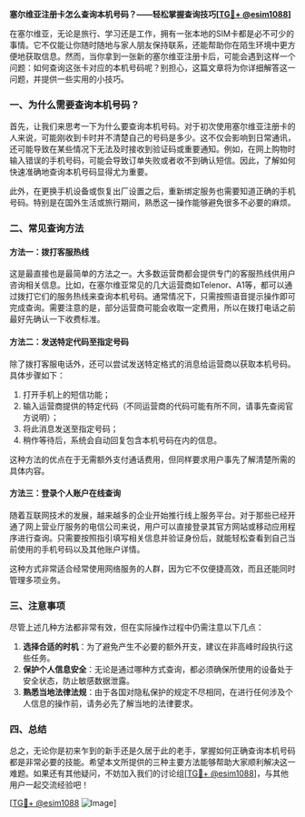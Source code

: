 **塞尔维亚注册卡怎么查询本机号码？——轻松掌握查询技巧[[TG💪+ @esim1088](https://t.me/s/esim1088)]**

在塞尔维亚，无论是旅行、学习还是工作，拥有一张本地的SIM卡都是必不可少的事情。它不仅能让你随时随地与家人朋友保持联系，还能帮助你在陌生环境中更方便地获取信息。然而，当你拿到一张新的塞尔维亚注册卡后，可能会遇到这样一个问题：如何查询这张卡对应的本机号码呢？别担心，这篇文章将为你详细解答这一问题，并提供一些实用的小技巧。

### 一、为什么需要查询本机号码？

首先，让我们来思考一下为什么要查询本机号码。对于初次使用塞尔维亚注册卡的人来说，可能刚收到卡时并不清楚自己的号码是多少。这不仅会影响到日常通讯，还可能导致在某些情况下无法及时接收到验证码或重要通知。例如，在网上购物时输入错误的手机号码，可能会导致订单失败或者收不到确认短信。因此，了解如何快速准确地查询本机号码显得尤为重要。

此外，在更换手机设备或恢复出厂设置之后，重新绑定服务也需要知道正确的手机号码。特别是在国外生活或旅行期间，熟悉这一操作能够避免很多不必要的麻烦。

### 二、常见查询方法

#### 方法一：拨打客服热线
这是最直接也是最简单的方法之一。大多数运营商都会提供专门的客服热线供用户咨询相关信息。比如，在塞尔维亚常见的几大运营商如Telenor、A1等，都可以通过拨打它们的服务热线来查询本机号码。通常情况下，只需按照语音提示操作即可完成查询。需要注意的是，部分运营商可能会收取一定费用，所以在拨打电话之前最好先确认一下收费标准。

#### 方法二：发送特定代码至指定号码
除了拨打客服电话外，还可以尝试发送特定格式的消息给运营商以获取本机号码。具体步骤如下：
1. 打开手机上的短信功能；
2. 输入运营商提供的特定代码（不同运营商的代码可能有所不同，请事先查阅官方说明）；
3. 将此消息发送至指定号码；
4. 稍作等待后，系统会自动回复包含本机号码在内的信息。

这种方法的优点在于无需额外支付通话费用，但同样要求用户事先了解清楚所需的具体内容。

#### 方法三：登录个人账户在线查询
随着互联网技术的发展，越来越多的企业开始推行线上服务平台。对于那些已经开通了网上营业厅服务的电信公司来说，用户可以直接登录其官方网站或移动应用程序进行查询。只需要按照指引填写相关信息并验证身份后，就能轻松查看到自己当前使用的手机号码以及其他账户详情。

这种方式非常适合经常使用网络服务的人群，因为它不仅便捷高效，而且还能同时管理多项业务。

### 三、注意事项

尽管上述几种方法都非常有效，但在实际操作过程中仍需注意以下几点：

1. **选择合适的时机**：为了避免产生不必要的额外开支，建议在非高峰时段执行这些任务。
2. **保护个人信息安全**：无论是通过哪种方式查询，都必须确保所使用的设备处于安全状态，防止敏感数据泄露。
3. **熟悉当地法律法规**：由于各国对隐私保护的规定不尽相同，在进行任何涉及个人信息的操作前，请务必先了解当地的法律要求。

### 四、总结

总之，无论你是初来乍到的新手还是久居于此的老手，掌握如何正确查询本机号码都是非常必要的技能。希望本文所提供的三种主要方法能够帮助大家顺利解决这一难题。如果还有其他疑问，不妨加入我们的讨论组[[TG💪+ @esim1088](https://t.me/s/esim1088)]，与其他用户一起交流经验吧！

[[TG💪+ @esim1088](https://t.me/s/esim1088) ![Image](https://i.postimg.cc/4NQfJmqS/Snipaste-2025-05-13-00-14-12.png)]